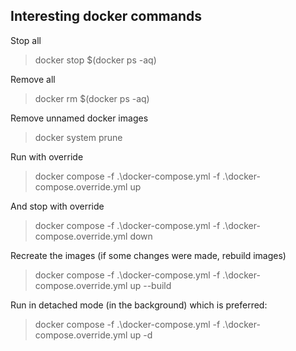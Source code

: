 ## Interesting docker commands

Stop all
> docker stop $(docker ps -aq)

Remove all
> docker rm $(docker ps -aq)

Remove unnamed docker images
> docker system prune

Run with override
> docker compose -f .\docker-compose.yml -f .\docker-compose.override.yml up

And stop with override
> docker compose -f .\docker-compose.yml -f .\docker-compose.override.yml down

Recreate the images (if some changes were made, rebuild images)
> docker compose -f .\docker-compose.yml -f .\docker-compose.override.yml up --build

Run in detached mode (in the background) which is preferred: 
> docker compose -f .\docker-compose.yml -f .\docker-compose.override.yml up -d
